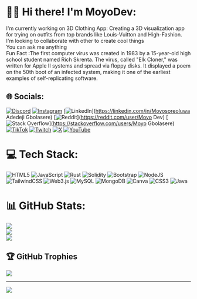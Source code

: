 # 💫👋 Hi there! I'm MoyoDev:
I'm currently working on 3D Clothing App: Creating a 3D visualization app for trying on outfits from top brands like Louis-Vuitton and High-Fashion.<br>I'm looking to collaborate with other to create cool things <br>You can ask me anything<br>Fun Fact :The first computer virus was created in 1983 by a 15-year-old high school student named Rich Skrenta. The virus, called "Elk Cloner," was written for Apple II systems and spread via floppy disks. It displayed a poem on the 50th boot of an infected system, making it one of the earliest examples of self-replicating software.


## 🌐 Socials:
[![Discord](https://img.shields.io/badge/Discord-%237289DA.svg?logo=discord&logoColor=white)](https://discord.gg/moyodev) [![Instagram](https://img.shields.io/badge/Instagram-%23E4405F.svg?logo=Instagram&logoColor=white)](https://instagram.com/ade_gb__) [![LinkedIn](https://img.shields.io/badge/LinkedIn-%230077B5.svg?logo=linkedin&logoColor=white)](https://linkedin.com/in/Moyosoreoluwa Adedeji Gbolasere) [![Reddit](https://img.shields.io/badge/Reddit-%23FF4500.svg?logo=Reddit&logoColor=white)](https://reddit.com/user/Moyo Dev) [![Stack Overflow](https://img.shields.io/badge/-Stackoverflow-FE7A16?logo=stack-overflow&logoColor=white)](https://stackoverflow.com/users/Moyo Gbolasere) [![TikTok](https://img.shields.io/badge/TikTok-%23000000.svg?logo=TikTok&logoColor=white)](https://tiktok.com/@@ade_gb1) [![Twitch](https://img.shields.io/badge/Twitch-%239146FF.svg?logo=Twitch&logoColor=white)](https://twitch.tv/moyodev) [![X](https://img.shields.io/badge/X-black.svg?logo=X&logoColor=white)](https://x.com/@gbolasere_moyo) [![YouTube](https://img.shields.io/badge/YouTube-%23FF0000.svg?logo=YouTube&logoColor=white)](https://youtube.com/@@moyogbolasere6416) 

# 💻 Tech Stack:
![HTML5](https://img.shields.io/badge/html5-%23E34F26.svg?style=for-the-badge&logo=html5&logoColor=white) ![JavaScript](https://img.shields.io/badge/javascript-%23323330.svg?style=for-the-badge&logo=javascript&logoColor=%23F7DF1E) ![Rust](https://img.shields.io/badge/rust-%23000000.svg?style=for-the-badge&logo=rust&logoColor=white) ![Solidity](https://img.shields.io/badge/Solidity-%23363636.svg?style=for-the-badge&logo=solidity&logoColor=white) ![Bootstrap](https://img.shields.io/badge/bootstrap-%238511FA.svg?style=for-the-badge&logo=bootstrap&logoColor=white) ![NodeJS](https://img.shields.io/badge/node.js-6DA55F?style=for-the-badge&logo=node.js&logoColor=white) ![TailwindCSS](https://img.shields.io/badge/tailwindcss-%2338B2AC.svg?style=for-the-badge&logo=tailwind-css&logoColor=white) ![Web3.js](https://img.shields.io/badge/web3.js-F16822?style=for-the-badge&logo=web3.js&logoColor=white) ![MySQL](https://img.shields.io/badge/mysql-4479A1.svg?style=for-the-badge&logo=mysql&logoColor=white) ![MongoDB](https://img.shields.io/badge/MongoDB-%234ea94b.svg?style=for-the-badge&logo=mongodb&logoColor=white) ![Canva](https://img.shields.io/badge/Canva-%2300C4CC.svg?style=for-the-badge&logo=Canva&logoColor=white) ![CSS3](https://img.shields.io/badge/css3-%231572B6.svg?style=for-the-badge&logo=css3&logoColor=white) ![Java](https://img.shields.io/badge/java-%23ED8B00.svg?style=for-the-badge&logo=openjdk&logoColor=white)
# 📊 GitHub Stats:
![](https://github-readme-stats.vercel.app/api?username=ade-gb&theme=dark&hide_border=false&include_all_commits=true&count_private=true)<br/>
![](https://github-readme-streak-stats.herokuapp.com/?user=ade-gb&theme=dark&hide_border=false)<br/>
![](https://github-readme-stats.vercel.app/api/top-langs/?username=ade-gb&theme=dark&hide_border=false&include_all_commits=true&count_private=true&layout=compact)

## 🏆 GitHub Trophies
![](https://github-profile-trophy.vercel.app/?username=ade-gb&theme=radical&no-frame=false&no-bg=true&margin-w=4)

---
[![](https://visitcount.itsvg.in/api?id=ade-gb&icon=0&color=0)](https://visitcount.itsvg.in)

 

  
<!-- Proudly created with GPRM ( https://gprm.itsvg.in ) -->
